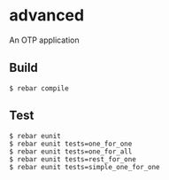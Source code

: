 advanced
=====

An OTP application

Build
-----

    $ rebar compile

Test
----

    $ rebar eunit
    $ rebar eunit tests=one_for_one
    $ rebar eunit tests=one_for_all
    $ rebar eunit tests=rest_for_one
    $ rebar eunit tests=simple_one_for_one